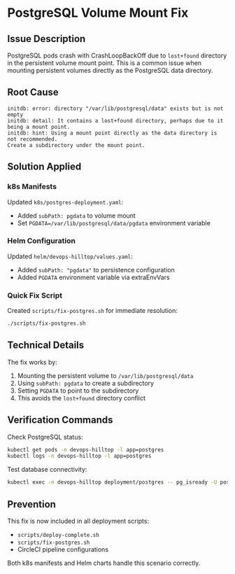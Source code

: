# PostgreSQL Volume Mount Fix

## Issue Description
PostgreSQL pods crash with CrashLoopBackOff due to `lost+found` directory in the persistent volume mount point. This is a common issue when mounting persistent volumes directly as the PostgreSQL data directory.

## Root Cause
```
initdb: error: directory "/var/lib/postgresql/data" exists but is not empty
initdb: detail: It contains a lost+found directory, perhaps due to it being a mount point.
initdb: hint: Using a mount point directly as the data directory is not recommended.
Create a subdirectory under the mount point.
```

## Solution Applied

### k8s Manifests
Updated `k8s/postgres-deployment.yaml`:
- Added `subPath: pgdata` to volume mount
- Set `PGDATA=/var/lib/postgresql/data/pgdata` environment variable

### Helm Configuration
Updated `helm/devops-hilltop/values.yaml`:
- Added `subPath: "pgdata"` to persistence configuration
- Added `PGDATA` environment variable via extraEnvVars

### Quick Fix Script
Created `scripts/fix-postgres.sh` for immediate resolution:
```bash
./scripts/fix-postgres.sh
```

## Technical Details

The fix works by:
1. Mounting the persistent volume to `/var/lib/postgresql/data`
2. Using `subPath: pgdata` to create a subdirectory
3. Setting `PGDATA` to point to the subdirectory
4. This avoids the `lost+found` directory conflict

## Verification Commands

Check PostgreSQL status:
```bash
kubectl get pods -n devops-hilltop -l app=postgres
kubectl logs -n devops-hilltop -l app=postgres
```

Test database connectivity:
```bash
kubectl exec -n devops-hilltop deployment/postgres -- pg_isready -U postgres
```

## Prevention

This fix is now included in all deployment scripts:
- `scripts/deploy-complete.sh`
- `scripts/fix-postgres.sh`
- CircleCI pipeline configurations

Both k8s manifests and Helm charts handle this scenario correctly.